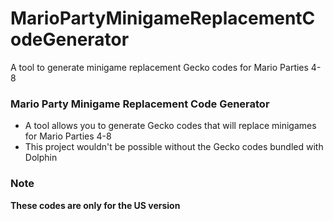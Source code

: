 # MarioPartyMinigameReplacementCodeGenerator
A tool to generate minigame replacement Gecko codes for Mario Parties 4-8

### Mario Party Minigame Replacement Code Generator
* A tool allows you to generate Gecko codes that will replace minigames for Mario Parties 4-8
* This project wouldn't be possible without the Gecko codes bundled with Dolphin

### Note
**These codes are only for the US version**